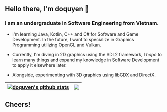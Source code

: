 ## Hello there, I'm doquyen 👋

### I am an undergraduate in Software Engineering from Vietnam.

- I'm learning Java, Kotlin, C++ and C# for Software and Game Development. In the future, I want to specialize in Graphics Programming utilizing OpenGL and Vulkan.

- Currently, I'm diving in 2D graphics using the SDL2 framework, I *hope* to learn many things and expand my knowledge in Software Development to apply it elsewhere later.

- Alongside, experimenting with 3D graphics using libGDX and DirectX.

| <a href="https://github.com/anuraghazra/github-readme-stats"><img align="center" src="https://github-readme-stats.vercel.app/api?username=doqin&show_icons=true&include_all_commits=true&theme=catppuccin_latte&hide_border=true" alt="doquyen's github stats" /></a> | <a href="https://github.com/anuraghazra/github-readme-stats"><img align="center" src="https://github-readme-stats.vercel.app/api/top-langs/?username=doqin&layout=compact&theme=catppuccin_latte&hide_border=true&size_weight=0.5&count_weight=0.1&hide=cmake" /></a> |
| ------------- | ------------- |

## Cheers!


